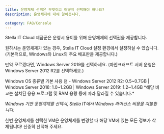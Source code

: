 ```yaml
---
title: 운영체제 선택은 무엇이고 어떻게 선택해야 하나요?
description: 운영체제에 대해 알아봅니다.

category: FAQ/Console
---
```


Stella IT Cloud 제품군은 운영시 용이를 위해 운영체제의 선택권을 제공합니다.  
  
원하시는 운영체제가 있는 경우, Stella IT Cloud 설정 환경에서 설정하실 수 있습니다. (기본적으로, Windows와 Linux의 주요 배포판을 제공합니다.)  
  
만약 모르겠다면, Windows Server 2019를 선택하세요. (마인크래프트 서버 운영은 Windows Server 2012 R2를 선택하세요.)

<alert type="warning">
Windows OS 종류별 기본 사용 램 - Windows Server 2012 R2: 0.5~0.7GB | Windows Server 2016: 1.0~1.2GB | Windows Server 2019: 1.2~1.4GB
</alert>
*해당 비교는 설치된 응용 프로그램 및 RAM 용량 등에 따라 달라질 수 있습니다.*

*Windows 기반 운영체제를 선택시, Stella IT에서 Windows 라이선스 비용을 지불합니다.*

<alert type="warning">
한번 운영체제를 선택한 VM은 운영체제를 변경할 때 해당 VM에 있는 모든 정보가 삭제됩니다! 신중히 선택해 주세요.
</alert>
